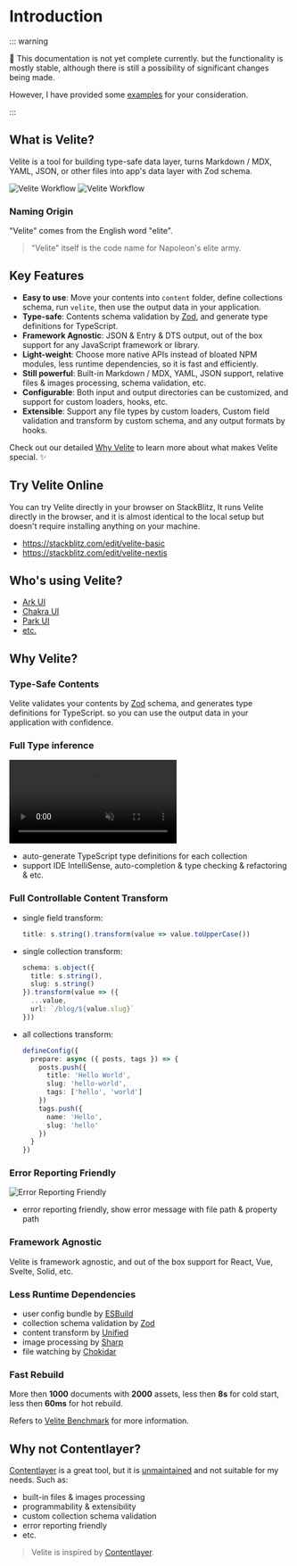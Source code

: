 # Introduction

::: warning

🚧 This documentation is not yet complete currently. but the functionality is mostly stable, although there is still a possibility of significant changes being made.

However, I have provided some [examples](https://github.com/zce/velite/tree/main/examples) for your consideration.

:::

## What is Velite?

Velite is a tool for building type-safe data layer, turns Markdown / MDX, YAML, JSON, or other files into app's data layer with Zod schema.

![Velite Workflow](/assets/flow-dark.svg#dark 'Velite Workflow')
![Velite Workflow](/assets/flow.svg#light 'Velite Workflow')

### Naming Origin

"Velite" comes from the English word "elite".

> "Velite" itself is the code name for Napoleon's elite army.

## Key Features

- **Easy to use**: Move your contents into `content` folder, define collections schema, run `velite`, then use the output data in your application.
- **Type-safe**: Contents schema validation by [Zod](https://zod.dev), and generate type definitions for TypeScript.
- **Framework Agnostic**: JSON & Entry & DTS output, out of the box support for any JavaScript framework or library.
- **Light-weight**: Choose more native APIs instead of bloated NPM modules, less runtime dependencies, so it is fast and efficiently.
- **Still powerful**: Built-in Markdown / MDX, YAML, JSON support, relative files & images processing, schema validation, etc.
- **Configurable**: Both input and output directories can be customized, and support for custom loaders, hooks, etc.
- **Extensible**: Support any file types by custom loaders, Custom field validation and transform by custom schema, and any output formats by hooks.

Check out our detailed [Why Velite](#why-velite) to learn more about what makes Velite special. ✨

## Try Velite Online

You can try Velite directly in your browser on StackBlitz, It runs Velite directly in the browser, and it is almost identical to the local setup but doesn't require installing anything on your machine.

- https://stackblitz.com/edit/velite-basic
- https://stackblitz.com/edit/velite-nextjs

## Who's using Velite?

- [Ark UI](https://github.com/chakra-ui/ark)
- [Chakra UI](https://github.com/chakra-ui/chakra-ui)
- [Park UI](https://github.com/cschroeter/park-ui)
- [etc.](https://github.com/zce/velite/network/dependents)

## Why Velite?

### Type-Safe Contents

Velite validates your contents by [Zod](https://zod.dev) schema, and generates type definitions for TypeScript. so you can use the output data in your application with confidence.

### Full Type inference

<p><video src="/assets/type-inference@2x.mp4" loop muted autoplay /></p>

- auto-generate TypeScript type definitions for each collection
- support IDE IntelliSense, auto-completion & type checking & refactoring & etc.

### Full Controllable Content Transform

- single field transform:
  ```ts
  title: s.string().transform(value => value.toUpperCase())
  ```
- single collection transform:
  ```ts
  schema: s.object({
    title: s.string(),
    slug: s.string()
  }).transform(value => ({
    ...value,
    url: `/blog/${value.slug}`
  }))
  ```
- all collections transform:
  ```ts
  defineConfig({
    prepare: async ({ posts, tags }) => {
      posts.push({
        title: 'Hello World',
        slug: 'hello-world',
        tags: ['hello', 'world']
      })
      tags.push({
        name: 'Hello',
        slug: 'hello'
      })
    }
  })
  ```

### Error Reporting Friendly

![Error Reporting Friendly](/assets/error-reporting-friendly.jpg)

- error reporting friendly, show error message with file path & property path

### Framework Agnostic

Velite is framework agnostic, and out of the box support for React, Vue, Svelte, Solid, etc.

### Less Runtime Dependencies

- user config bundle by [ESBuild](https://esbuild.github.io)
- collection schema validation by [Zod](https://zod.dev)
- content transform by [Unified](https://unifiedjs.com)
- image processing by [Sharp](https://sharp.pixelplumbing.com)
- file watching by [Chokidar](https://github.com/paulmillr/chokidar)

### Fast Rebuild

More then **1000** documents with **2000** assets, less then **8s** for cold start, less then **60ms** for hot rebuild.

Refers to [Velite Benchmark](https://github.com/zce/velite-benchmark) for more information.

## Why not Contentlayer?

[Contentlayer](https://contentlayer.dev) is a great tool, but it is [unmaintained](https://github.com/contentlayerdev/contentlayer/issues/429) and not suitable for my needs. Such as:

- built-in files & images processing
- programmability & extensibility
- custom collection schema validation
- error reporting friendly
- etc.

> Velite is inspired by [Contentlayer](https://contentlayer.dev).

